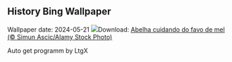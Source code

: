 ## History Bing Wallpaper
Wallpaper date: 2024-05-21
![](https://www.bing.com/th?id=OHR.HoneycombBee_PT-BR0168442685_UHD.jpg&w=1000)Download: [Abelha cuidando do favo de mel (© Simun Ascic/Alamy Stock Photo)](https://www.bing.com/th?id=OHR.HoneycombBee_PT-BR0168442685_UHD.jpg)

Auto get programm by LtgX
